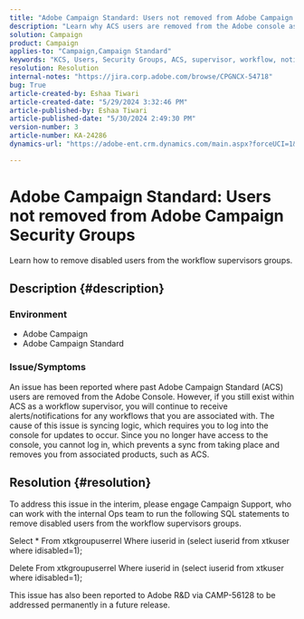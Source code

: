 ```yaml
---
title: "Adobe Campaign Standard: Users not removed from Adobe Campaign Security Groups"
description: "Learn why ACS users are removed from the Adobe console as a user."
solution: Campaign
product: Campaign
applies-to: "Campaign,Campaign Standard"
keywords: "KCS, Users, Security Groups, ACS, supervisor, workflow, notifications, syncing logic, issue, update, console"
resolution: Resolution
internal-notes: "https://jira.corp.adobe.com/browse/CPGNCX-54718"
bug: True
article-created-by: Eshaa Tiwari
article-created-date: "5/29/2024 3:32:46 PM"
article-published-by: Eshaa Tiwari
article-published-date: "5/30/2024 2:49:30 PM"
version-number: 3
article-number: KA-24286
dynamics-url: "https://adobe-ent.crm.dynamics.com/main.aspx?forceUCI=1&pagetype=entityrecord&etn=knowledgearticle&id=d00080b1-d01d-ef11-840b-6045bd026dc7"

---
```

# Adobe Campaign Standard: Users not removed from Adobe Campaign Security Groups


Learn how to remove disabled users from the workflow supervisors groups.

## Description {#description}


### Environment

- Adobe Campaign
- Adobe Campaign Standard


### Issue/Symptoms

An issue has been reported where past Adobe Campaign Standard (ACS) users are removed from the Adobe Console. However, if you still exist within ACS as a workflow supervisor, you will continue to receive alerts/notifications for any workflows that you are associated with. The cause of this issue is syncing logic, which requires you to log into the console for updates to occur. Since you no longer have access to the console, you cannot log in, which prevents a sync from taking place and removes you from associated products, such as ACS.


## Resolution {#resolution}


To address this issue in the interim, please engage Campaign Support, who can work with the internal Ops team to run the following SQL statements to remove disabled users from the workflow supervisors groups.

Select \*
From xtkgroupuserrel
Where iuserid in (select iuserid from xtkuser where idisabled=1);

Delete
From xtkgroupuserrel
Where iuserid in (select iuserid from xtkuser where idisabled=1);

This issue has also been reported to Adobe R&D via CAMP-56128 to be addressed permanently in a future release.
